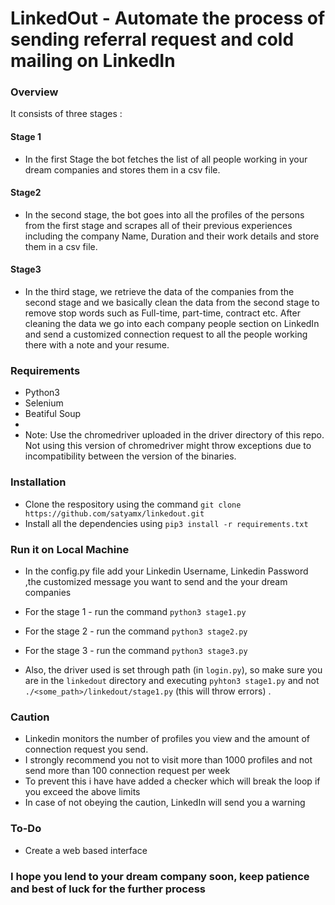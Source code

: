 # LinkedOut - Automate the process of sending referral request and cold mailing on LinkedIn


### Overview

It consists of three stages :

#### Stage 1

- In the first Stage the bot fetches the list of all people working in your dream companies and stores them in a csv file.


#### Stage2

- In the second stage, the bot goes into all the profiles of the persons from the first stage and scrapes all of their previous experiences including the company Name, Duration and their work details and store them in a csv file.


#### Stage3

- In the third stage, we retrieve the data of the companies from the second stage and we basically clean the data from the second stage to remove stop words such as Full-time, part-time, contract etc. After cleaning the data we go into each company people section on LinkedIn and send a customized connection request to all the people working there with a note and your resume.

### Requirements

- Python3
- Selenium
- Beatiful Soup
-
- Note: Use the chromedriver uploaded in the driver directory of this repo. Not using this version of chromedriver might throw exceptions due to incompatibility between the version of the binaries. 

### Installation

- Clone the respository using the command `git clone https://github.com/satyamx/linkedout.git`  
- Install all the dependencies using `pip3 install -r requirements.txt`

### Run it on Local Machine

- In the config.py file add your Linkedin Username, Linkedin Password ,the customized message you want to send and the your dream companies
- For the stage 1 - run the command `python3 stage1.py`
- For the stage 2 - run the command `python3 stage2.py`
- For the stage 3 - run the command `python3 stage3.py`

- Also, the driver used is set through path (in `login.py`), so make sure you are in the `linkedout` directory and executing `pyhton3 stage1.py` and not `./<some_path>/linkedout/stage1.py` (this will throw errors) .

### Caution

- Linkedin monitors the number of profiles you view and the amount of connection request you send.
- I strongly recommend you not to visit more than 1000 profiles and not send more than 100 connection request per week
- To prevent this i have have added a checker which will break the loop if you exceed the above limits
- In case of not obeying the caution, LinkedIn will send you a warning

### To-Do

- Create a web based interface

### I hope you lend to your dream company soon, keep patience and best of luck for the further process
